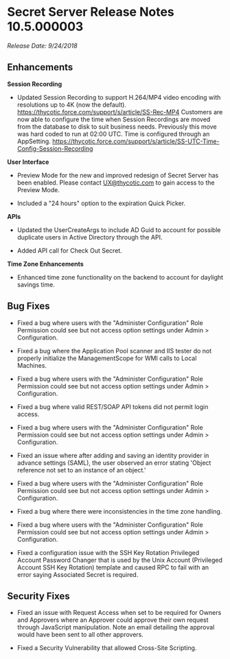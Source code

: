 [title]: # (Secret Server Release Notes 10.5.000003)
[tags]: # (Release Notes)
[priority]: #
[display]: # (search,content,print)

# Secret Server Release Notes 10.5.000003

*Release Date: 9/24/2018*

## Enhancements

**Session Recording** 

- Updated Session Recording to support H.264/MP4 video encoding with resolutions up to 4K (now the default). https://thycotic.force.com/support/s/article/SS-Rec-MP4 
  Customers are now able to configure the time when Session Recordings are moved from the database to disk to suit business needs. Previously this move was hard coded to run at 02:00 UTC. Time is configured through an AppSetting. https://thycotic.force.com/support/s/article/SS-UTC-Time-Config-Session-Recording 

**User Interface** 

- Preview Mode for the new and improved redesign of Secret Server has been enabled. Please contact [UX@thycotic.com](mailto:UX@thycotic.com) to gain access to the Preview Mode. 

- Included a "24 hours" option to the expiration Quick Picker. 

**APIs** 

- Updated the UserCreateArgs to include AD Guid to account for possible duplicate users in Active Directory through the API. 

- Added API call for Check Out Secret. 

**Time Zone Enhancements** 

- Enhanced time zone functionality on the backend to account for daylight savings time. 

## Bug Fixes

- Fixed a bug where users with the "Administer Configuration" Role Permission could see but not access option settings under Admin > Configuration. 

- Fixed a bug where the Application Pool scanner and IIS tester do not properly initialize the ManagementScope for WMI calls to Local Machines. 

- Fixed a bug where users with the "Administer Configuration" Role Permission could see but not access option settings under Admin > Configuration. 

- Fixed a bug where valid REST/SOAP API tokens did not permit login access. 

- Fixed a bug where users with the "Administer Configuration" Role Permission could see but not access option settings under Admin > Configuration. 

- Fixed an issue where after adding and saving an identity provider in advance settings (SAML), the user observed an error stating 'Object reference not set to an instance of an object.' 

- Fixed a bug where users with the "Administer Configuration" Role Permission could see but not access option settings under Admin > Configuration. 

- Fixed a bug where there were inconsistencies in the time zone handling. 

- Fixed a bug where users with the "Administer Configuration" Role Permission could see but not access option settings under Admin > Configuration. 

- Fixed a configuration issue with the SSH Key Rotation Privileged Account Password Changer that is used by the Unix Account (Privileged Account SSH Key Rotation) template and caused RPC to fail with an error saying Associated Secret is required. 

## Security Fixes

- Fixed an issue with Request Access when set to be required for Owners and Approvers where an Approver could approve their own request through JavaScript manipulation. Note an email detailing the approval would have been sent to all other approvers. 

- Fixed a Security Vulnerability that allowed Cross-Site Scripting.